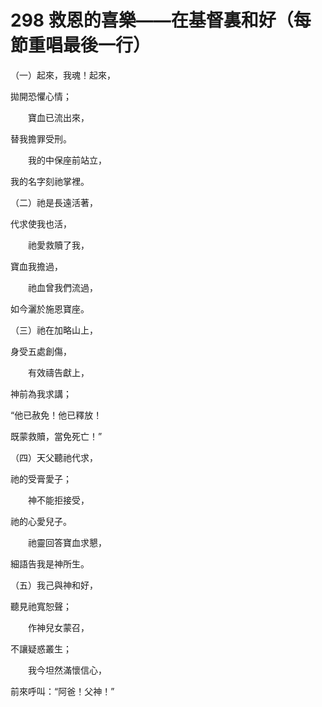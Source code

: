 # 298 救恩的喜樂——在基督裏和好（每節重唱最後一行）

（一）起來，我魂！起來，

拋開恐懼心情；

　　寶血已流出來，

替我擔罪受刑。

　　我的中保座前站立，

我的名字刻祂掌裡。

（二）祂是長遠活著，

代求使我也活，

　　祂愛救贖了我，

寶血我擔過，

　　祂血曾我們流過，

如今灑於施恩寶座。

（三）祂在加略山上，

身受五處創傷，

　　有效禱告獻上，

神前為我求講；

“他已赦免！他已釋放！

既蒙救贖，當免死亡！”

（四）天父聽祂代求，

祂的受膏愛子；

　　神不能拒接受，

祂的心愛兒子。

　　祂靈回答寶血求懇，

細語告我是神所生。

（五）我己與神和好，

聽見祂寬恕聲；

　　作神兒女蒙召，

不讓疑惑叢生；

　　我今坦然滿懷信心，

前來呼叫：“阿爸！父神！”

